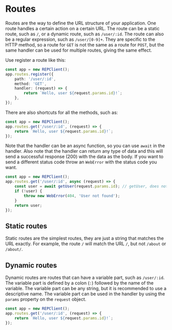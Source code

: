 # Routes
Routes are the way to define the URL structure of your application. One route handles a certain action on a certain URL. The route can be a static route, such as `/`, or a dynamic route, such as `/user/:id`. The route can also be a regular expression, such as `/user/[0-9]+`. They are specific to the HTTP method, so a route for `GET` is not the same as a route for `POST`, but the same handler can be used for multiple routes, giving the same effect.

Use register a route like this:

```ts
const app = new REPClient();
app.routes.register({
    path: '/user/:id', 
    method: 'GET',
    handler: (request) => {
        return `Hello, user ${request.params.id}!`;
    },
});
```

There are also shortcuts for all the methods, such as:

```ts
const app = new REPClient();
app.routes.get('/user/:id', (request) => {
    return `Hello, user ${request.params.id}!`;
});
```

Note that the handler can be an async function, so you can use `await` in the handler.
Also note that the handler can return any type of data and this will send a successful response (200) with the data as the body. If you want to send a different status code throw an `WebError` with the status code you want.

```ts
const app = new REPClient();
app.routes.get('/user/:id', async (request) => {
    const user = await getUser(request.params.id); // getUser, does not exist but is used as an example
    if (!user) {
        throw new WebError(404, 'User not found');
    }
    return user;
});
```

## Static routes

Static routes are the simplest routes, they are just a string that matches the URL exactly. For example, the route `/` will match the URL `/`, but not `/about` or `/about/`.

## Dynamic routes

Dynamic routes are routes that can have a variable part, such as `/user/:id`. The variable part is defined by a colon (`:`) followed by the name of the variable. The variable part can be any string, but it is recommended to use a descriptive name. The variable part can be used in the handler by using the `params` property on the `request` object.

```ts
const app = new REPClient();
app.routes.get('/user/:id', (request) => {
    return `Hello, user ${request.params.id}!`;
});
```